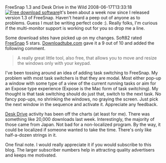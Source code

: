 FreeSnap 1.3 and Desk Drive in the Wild
2008-06-17T13:33:18
[![Free download software](http://www.soft82.com/images/awards/soft82_award_88x88.gif)](http://www.soft82.com/)It's been about a week now since I released version 1.3 of FreeSnap. Haven't heard a peep out of anyone as to problems. Guess I must be writing perfect code :). Really folks, I'm curious if the multi-monitor support is working out for you so drop me a line. 

Some download sites have picked up on my changes. Soft82 rated [FreeSnap](http://www.soft82.com/download/windows/freesnap/) 5 stars. [Downloadtube.com](http://www.downloadtube.com/Windows/System-Utilities/FreeSnap-download.html) gave it a 9 out of 10 and added the following comment.

> A really great little tool, also free, that allows you to move and resize the windows only with your keypad.

I've been tossing around an idea of adding task switching to FreeSnap. My problem with most task switchers is that they are modal. Most either pop-up a window with some type of a view of the current running tasks or aim for an Expose type experience (Expose is the Mac form of task switching). My thought is that task switching should do just that, switch to the next task. No fancy pop-ups, no shrinking the windows, no graying the screen. Just pick the next window in the sequence and activate it. Appreciate any feedback.

[Desk Drive](http://mike-ward.net/deskdrive) activity has been off the charts (at least for me). There was something like 20,000 downloads last week. Interestingly, the majority of those came from Japan. Not bad for a non-localized program. By the way, it could be localized if someone wanted to take the time. There's only like half-a-dozen strings in it.

One final note. I would really appreciate it if you would subscribe to this blog. The larger subscriber numbers help in attracting quality advertisers and keeps me motivated.
